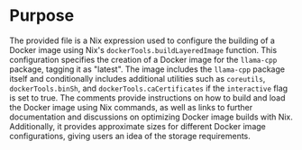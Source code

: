 # Purpose
The provided file is a Nix expression used to configure the building of a Docker image using Nix's `dockerTools.buildLayeredImage` function. This configuration specifies the creation of a Docker image for the `llama-cpp` package, tagging it as "latest". The image includes the `llama-cpp` package itself and conditionally includes additional utilities such as `coreutils`, `dockerTools.binSh`, and `dockerTools.caCertificates` if the `interactive` flag is set to true. The comments provide instructions on how to build and load the Docker image using Nix commands, as well as links to further documentation and discussions on optimizing Docker image builds with Nix. Additionally, it provides approximate sizes for different Docker image configurations, giving users an idea of the storage requirements.
